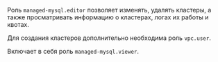 Роль `managed-mysql.editor` позволяет изменять, удалять кластеры, а также просматривать информацию о кластерах, логах их работы и квотах.

Для создания кластеров дополнительно необходима роль `vpc.user`.

Включает в себя роль `managed-mysql.viewer`.